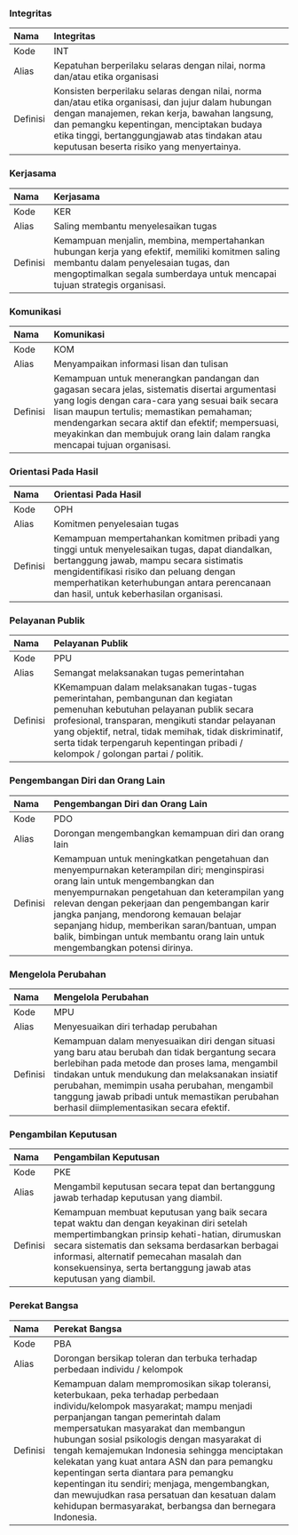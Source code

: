 ### Integritas

Nama | Integritas
:----|:----
Kode | INT
Alias | Kepatuhan berperilaku selaras dengan nilai, norma dan/atau etika organisasi
Definisi | Konsisten berperilaku selaras dengan nilai, norma dan/atau etika organisasi, dan jujur dalam hubungan dengan manajemen, rekan kerja, bawahan langsung, dan pemangku kepentingan, menciptakan budaya etika tinggi, bertanggungjawab atas tindakan atau keputusan beserta risiko yang menyertainya.

### Kerjasama

Nama  | Kerjasama
:-----|:----
Kode  | KER
Alias | Saling membantu menyelesaikan tugas
Definisi | Kemampuan menjalin, membina, mempertahankan hubungan kerja yang efektif, memiliki komitmen saling membantu dalam penyelesaian tugas, dan mengoptimalkan segala sumberdaya untuk mencapai tujuan strategis organisasi.

### Komunikasi

Nama  | Komunikasi
:-----|:----
Kode  | KOM
Alias | Menyampaikan informasi lisan dan tulisan
Definisi | Kemampuan untuk menerangkan pandangan dan gagasan secara jelas, sistematis disertai argumentasi yang logis dengan cara-cara yang sesuai baik secara lisan maupun tertulis; memastikan pemahaman; mendengarkan secara aktif dan efektif; mempersuasi, meyakinkan dan membujuk orang lain dalam rangka mencapai tujuan organisasi.

### Orientasi Pada Hasil

Nama | Orientasi Pada Hasil
:----|:----
Kode | OPH
Alias | Komitmen penyelesaian tugas
Definisi | Kemampuan mempertahankan komitmen pribadi yang tinggi untuk menyelesaikan tugas, dapat diandalkan, bertanggung jawab, mampu secara sistimatis mengidentifikasi risiko dan peluang dengan memperhatikan keterhubungan antara perencanaan dan hasil, untuk keberhasilan organisasi.

### Pelayanan Publik

Nama | Pelayanan Publik
:----|:----
Kode | PPU
Alias | Semangat melaksanakan tugas pemerintahan
Definisi | KKemampuan dalam melaksanakan tugas-tugas pemerintahan, pembangunan dan kegiatan pemenuhan kebutuhan pelayanan publik secara profesional, transparan, mengikuti standar pelayanan yang objektif, netral, tidak memihak, tidak diskriminatif, serta tidak terpengaruh kepentingan pribadi / kelompok / golongan partai / politik.

### Pengembangan Diri dan Orang Lain

Nama  | Pengembangan Diri dan Orang Lain
:-----|:----
Kode  | PDO
Alias | Dorongan mengembangkan kemampuan diri dan orang lain
Definisi | Kemampuan untuk meningkatkan pengetahuan dan menyempurnakan keterampilan diri; menginspirasi orang lain untuk mengembangkan dan menyempurnakan pengetahuan dan keterampilan yang relevan dengan pekerjaan dan pengembangan karir jangka panjang, mendorong kemauan belajar sepanjang hidup, memberikan saran/bantuan, umpan balik, bimbingan untuk membantu orang lain untuk mengembangkan potensi dirinya.

### Mengelola Perubahan

Nama | Mengelola Perubahan
:----|:----
Kode | MPU
Alias | Menyesuaikan diri terhadap perubahan
Definisi | Kemampuan dalam menyesuaikan diri dengan situasi yang baru atau berubah dan tidak bergantung secara berlebihan pada metode dan proses lama, mengambil tindakan untuk mendukung dan melaksanakan insiatif perubahan, memimpin usaha perubahan, mengambil tanggung jawab pribadi untuk memastikan perubahan berhasil diimplementasikan secara efektif.

### Pengambilan Keputusan

Nama  | Pengambilan Keputusan
:-----|:----
Kode  | PKE
Alias | Mengambil keputusan secara tepat dan bertanggung jawab terhadap keputusan yang diambil.
Definisi | Kemampuan membuat keputusan yang baik secara tepat waktu dan dengan keyakinan diri setelah mempertimbangkan prinsip kehati-hatian, dirumuskan secara sistematis dan seksama berdasarkan berbagai informasi, alternatif pemecahan masalah dan konsekuensinya, serta bertanggung jawab atas keputusan yang diambil.

### Perekat Bangsa

Nama  | Perekat Bangsa
:-----|:----
Kode  | PBA
Alias | Dorongan bersikap toleran dan terbuka terhadap perbedaan individu / kelompok
Definisi | Kemampuan dalam mempromosikan sikap toleransi, keterbukaan, peka terhadap perbedaan individu/kelompok masyarakat; mampu menjadi perpanjangan tangan pemerintah dalam mempersatukan masyarakat dan membangun hubungan sosial psikologis dengan masyarakat di tengah kemajemukan Indonesia sehingga menciptakan kelekatan yang kuat antara ASN dan para pemangku kepentingan serta diantara para pemangku kepentingan itu sendiri; menjaga, mengembangkan, dan mewujudkan rasa persatuan dan kesatuan dalam kehidupan bermasyarakat, berbangsa dan bernegara Indonesia.
